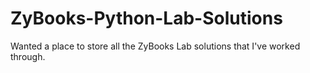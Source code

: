 # ZyBooks-Python-Lab-Solutions
Wanted a place to store all the ZyBooks Lab solutions that I've worked through.

